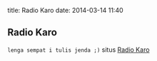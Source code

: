 title: Radio Karo
date: 2014-03-14 11:40

<h2>Radio Karo</h2>

<code>lenga sempat i tulis jenda ;)</code>
situs [Radio Karo]

[Radio Karo]:http://karo.or.id/radio